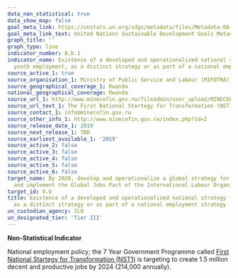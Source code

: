 ```yaml
---
data_non_statistical: true
data_show_map: false
goal_meta_link: https://unstats.un.org/sdgs/metadata/files/Metadata-08-0b-01.pdf
goal_meta_link_text: United Nations Sustainable Development Goals Metadata (pdf 525kB)
graph_title: ''
graph_type: line
indicator_number: 8.b.1
indicator_name: Existence of a developed and operationalized national strategy for
  youth employment, as a distinct strategy or as part of a national employment strategy
source_active_1: true
source_organisation_1: Ministry of Public Service and Labour (MIFOTRA), Ministry of Finance and Economic Planning (MINECOFIN)
source_geographical_coverage_1: Rwanda
national_geographical_coverage: Rwanda
source_url_1: http://www.minecofin.gov.rw/fileadmin/user_upload/MINECOFIN_Documents/NST_A5_booklet_final_2.04.19_WEB.pdf
source_url_text_1: The First National Startegy for Transformation (NST1)
source_contact_1: info@minecofin.gov.rw
source_other_info_1: http://www.minecofin.gov.rw/index.php?id=2 
source_release_date_1: 2019
source_next_release_1: TBD
source_earliest_available_1: '2019'
source_active_2: false
source_active_3: false
source_active_4: false
source_active_5: false
source_active_6: false
target_name: By 2020, develop and operationalize a global strategy for youth employment
  and implement the Global Jobs Pact of the International Labour Organization
target_id: 8.b
title: Existence of a developed and operationalized national strategy for youth employment,
  as a distinct strategy or as part of a national employment strategy
un_custodian_agency: ILO
un_designated_tier: 'Tier III'
---
```

**Non-Statistical Indicator**

National employment policy; the 7 Year Government Programme called [First National Startegy for Transformation (NST1)](http://www.minecofin.gov.rw/fileadmin/user_upload/MINECOFIN_Documents/NST_A5_booklet_final_2.04.19_WEB.pdf) is targeting to create 1.5 million decent and productive jobs by 2024 (214,000 annually).
